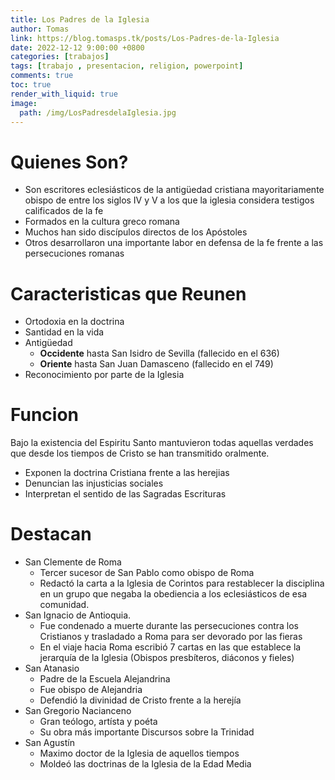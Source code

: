```yaml
---
title: Los Padres de la Iglesia
author: Tomas
link: https://blog.tomasps.tk/posts/Los-Padres-de-la-Iglesia
date: 2022-12-12 9:00:00 +0800
categories: [trabajos]
tags: [trabajo , presentacion, religion, powerpoint]
comments: true
toc: true
render_with_liquid: true
image:
  path: /img/LosPadresdelaIglesia.jpg
---
```


# Quienes Son?

- Son escritores eclesiásticos de la antigüedad cristiana mayoritariamente obispo de entre los siglos IV y V a los que la iglesia considera testigos calificados de la fe
- Formados en la cultura greco romana
- Muchos han sido discípulos directos de los Apóstoles
- Otros desarrollaron una importante labor en defensa de la fe frente a las persecuciones romanas

# Caracteristicas que Reunen

- Ortodoxia en la doctrina
- Santidad en la vida
- Antigüedad
  - **Occidente** hasta San Isidro de Sevilla (fallecido en el 636)
  - **Oriente** hasta San Juan Damasceno (fallecido en el 749)
- Reconocimiento por parte de la Iglesia

# Funcion

Bajo la existencia del Espiritu Santo mantuvieron todas aquellas verdades que desde los tiempos de Cristo se han transmitido oralmente.
  - Exponen la doctrina Cristiana frente a las herejias
  - Denuncian las injusticias sociales
  - Interpretan el sentido de las Sagradas Escrituras

# Destacan

- San Clemente de Roma
	- Tercer sucesor de San Pablo como obispo de Roma
	- Redactó la carta a la Iglesia de Corintos para restablecer la disciplina en un grupo que negaba la obediencia a los eclesiásticos de esa comunidad.
- San Ignacio de Antioquia.
	- Fue condenado a muerte durante las persecuciones contra los Cristianos y trasladado a Roma para ser devorado por las fieras
	- En el viaje hacia Roma escribió 7 cartas en las que establece la jerarquía de la Iglesia (Obispos presbíteros, diáconos y fieles)
- San Atanasio
	- Padre de la Escuela Alejandrina
	- Fue obispo de Alejandria
	- Defendió la divinidad de Cristo frente a la herejía
- San Gregorio Nacianceno
	- Gran teólogo, artísta y poéta
	- Su obra más importante Discursos sobre la Trinidad
- San Agustín
	- Maximo doctor de la Iglesia de aquellos tiempos
	- Moldeó las doctrinas de la Iglesia de la Edad Media
